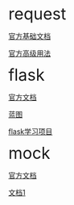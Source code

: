 <font size=6>request</font>

[官方基础文档](https://2.python-requests.org//zh_CN/latest/user/quickstart.html)

[官方高级用法](https://2.python-requests.org//zh_CN/latest/user/advanced.html#advanced)

<font size=6>flask</font>

[官方文档](http://docs.jinkan.org/docs/flask/)

[蓝图](http://www.bjhee.com/flask-ad6.html)

[flask学习项目](https://github.com/williamtse/dotadytt)

<font size=6>mock</font>

[官方文档](https://docs.python.org/zh-cn/3/library/unittest.mock.html)

[文档1](https://blog.csdn.net/peiyao456/article/details/77075173)

